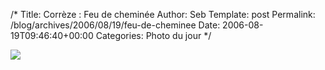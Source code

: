 /*
 Title: Corrèze : Feu de cheminée
 Author: Seb
 Template: post
 Permalink: /blog/archives/2006/08/19/feu-de-cheminee
 Date: 2006-08-19T09:46:40+00:00
 Categories: Photo du jour
*/
<p><a title="Feu de cheminée" href="http://flickr.com/photos/11523765@N00/209388835" ><img src="http://static.flickr.com/98/209388835_58b7104112_d.jpg" /></a></p>
